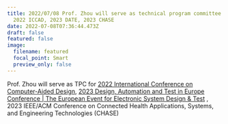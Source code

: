 ```yaml
---
title: 2022/07/08 Prof. Zhou will serve as technical program committee (TPC) for
  2022 ICCAD, 2023 DATE, 2023 CHASE
date: 2022-07-08T07:36:44.473Z
draft: false
featured: false
image:
  filename: featured
  focal_point: Smart
  preview_only: false
---
```

Prof. Zhou will serve as TPC for [2022 International Conference on Computer-Aided Design](https://iccad.com/), [2023 Design, Automation and Test in Europe Conference | The European Event for Electronic System Design & Test](https://www.date-conference.com/date-2023-call-papers) , 2023 IEEE/ACM Conference on Connected Health Applications, Systems, and Engineering Technologies (CHASE)
